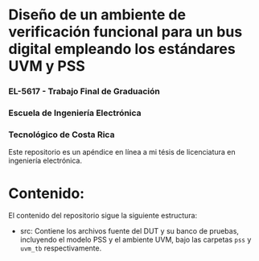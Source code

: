#  Diseño de un ambiente de verificación funcional para un bus digital empleando los estándares UVM y PSS
### EL-5617 - Trabajo Final de Graduación
### Escuela de Ingeniería Electrónica
### Tecnológico de Costa Rica

Este repositorio es un apéndice en línea a mi tésis de licenciatura en ingeniería electrónica.

# Contenido:

El contenido del repositorio sigue la siguiente estructura:

* src: Contiene los archivos fuente del DUT y su banco de pruebas, incluyendo el modelo PSS y el ambiente UVM, bajo las carpetas `pss` y `uvm_tb` respectivamente.

